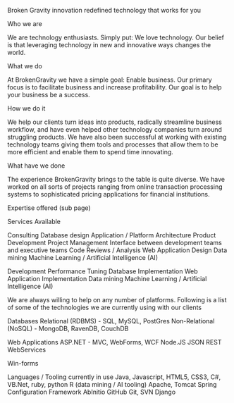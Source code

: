 Broken Gravity
innovation redefined 
technology that works for you

Who we are

We are technology enthusiasts. Simply put: We love technology. Our belief is that leveraging technology in new and innovative ways changes the world.


What we do

At BrokenGravity we have a simple goal: Enable business. Our primary focus is to facilitate business and increase profitability. Our goal is to help your business be a success. 

How we do it

We help our clients turn ideas into products, radically streamline business workflow, and have even helped other technology companies turn around struggling products.  We have also been successful at working with existing technology teams giving them tools and processes that allow them to be more efficient and enable them to spend time innovating.

What have we done

The experience BrokenGravity brings to the table is quite diverse.  We have worked on all sorts of projects ranging from online transaction processing systems to sophisticated pricing applications for financial institutions.


Expertise offered (sub page)

Services Available

Consulting
	Database design
	Application / Platform Architecture 
	Product Development 
	Project Management
	Interface between development teams and executive teams
	Code Reviews / Analysis
	Web Application Design
	Data mining
	Machine Learning / Artificial Intelligence (AI)
		
Development
	Performance Tuning
	Database Implementation
	Web Application Implementation
	Data mining
	Machine Learning / Artificial Intelligence (AI)



We are always willing to help on any number of platforms. Following is a list of some of the technologies we are currently using with our clients

Databases
	Relational (RDBMS) - SQL, MySQL, PostGres
	Non-Relational (NoSQL) - MongoDB, RavenDB, CouchDB

Web Applications
	ASP.NET - MVC, WebForms, WCF
	Node.JS 
	JSON
	REST
	WebServices

Win-forms

Languages / Tooling currently in use
Java, Javascript, HTML5, CSS3, C#, VB.Net, ruby, python
R (data mining / AI tooling)
Apache, Tomcat
Spring Configuration Framework
AbInitio
GitHub
Git, SVN
Django